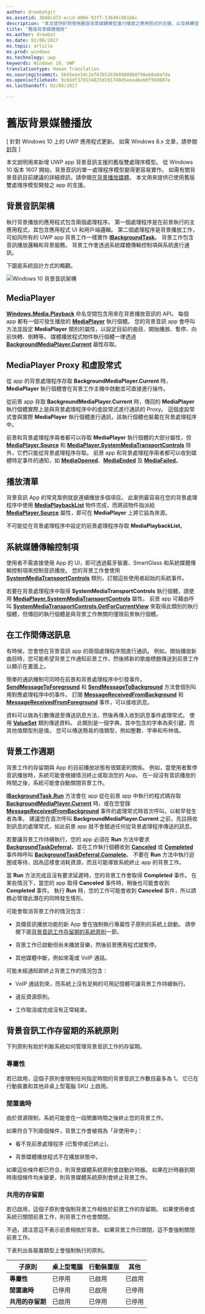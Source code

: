 ```yaml
---
author: drewbatgit
ms.assetid: 3848cd72-eccd-400e-93ff-13649cd81b6c
description: "本文提供針對使用舊版背景媒體模型進行播放之應用程式的支援，以及移轉至新的模型的指導方針。"
title: "舊版背景媒體播放"
ms.author: drewbat
ms.date: 02/08/2017
ms.topic: article
ms.prod: windows
ms.technology: uwp
keywords: Windows 10, UWP
translationtype: Human Translation
ms.sourcegitcommit: 5645eee3dc2ef67b5263b08800b0f96eb8a0a7da
ms.openlocfilehash: 9c66df378534825d191740d5eea4beb0f560687e
ms.lasthandoff: 02/08/2017

---
```


# <a name="legacy-background-media-playback"></a>舊版背景媒體播放

\[ 針對 Windows 10 上的 UWP 應用程式更新。 如需 Windows 8.x 文章，請參閱[封存](http://go.microsoft.com/fwlink/p/?linkid=619132) \]

本文說明用來新增 UWP app 背景音訊支援的舊版雙處理序模型。 從 Windows 10 版本 1607 開始，背景音訊的單一處理程序模型變得更容易實作。 如需有關背景音訊目前建議的詳細資訊，請參閱[在背景播放媒體](background-audio.md)。 本文用來提供已使用舊版雙處理序模型開發之 app 的支援。

## <a name="background-audio-architecture"></a>背景音訊架構

執行背景播放的應用程式包含兩個處理程序。 第一個處理程序是在前景執行的主應用程式，其包含應用程式 UI 和用戶端邏輯。 第二個處理程序是背景播放工作，可如同所有的 UWP app 背景工作一樣實作 [**IBackgroundTask**](https://msdn.microsoft.com/library/windows/apps/br224794)。 背景工作包含音訊播放邏輯和背景服務。 背景工作會透過系統媒體傳輸控制項與系統進行通訊。

下圖是系統設計方式的概觀。

![Windows 10 背景音訊架構](images/backround-audio-architecture-win10.png)
## <a name="mediaplayer"></a>MediaPlayer

[**Windows.Media.Playback**](https://msdn.microsoft.com/library/windows/apps/dn640562) 命名空間包含用來在背景播放音訊的 API。 每個 app 都有一個可發生播放的 [**MediaPlayer**](https://msdn.microsoft.com/library/windows/apps/dn652535) 執行個體。 您的背景音訊 app 會呼叫方法並設定 **MediaPlayer** 類別的屬性，以設定目前的曲目、開始播放、暫停、向前快轉、倒轉等。 媒體播放程式物件執行個體一律透過 [**BackgroundMediaPlayer.Current**](https://msdn.microsoft.com/library/windows/apps/dn652528) 屬性存取。

## <a name="mediaplayer-proxy-and-stub"></a>MediaPlayer Proxy 和虛設常式

從 app 的背景處理程序存取 **BackgroundMediaPlayer.Current** 時，**MediaPlayer** 執行個體會在背景工作主機中啟動並可直接進行操作。

從前景 app 存取 **BackgroundMediaPlayer.Current** 時，傳回的 **MediaPlayer** 執行個體實際上是與背景處理程序中的虛設常式進行通訊的 Proxy。 這個虛設常式會與實際 **MediaPlayer** 執行個體進行通訊，該執行個體也裝載在背景處理程序中。

前景和背景處理程序兩者都可以存取 **MediaPlayer** 執行個體的大部分屬性，但 [**MediaPlayer.Source**](https://msdn.microsoft.com/library/windows/apps/dn987010) 和 [**MediaPlayer.SystemMediaTransportControls**](https://msdn.microsoft.com/library/windows/apps/dn926635) 除外，它們只能從背景處理程序存取。 前景 app 和背景處理程序兩者都可以收到媒體特定事件的通知，如 [**MediaOpened**](https://msdn.microsoft.com/library/windows/apps/dn652609)、[**MediaEnded**](https://msdn.microsoft.com/library/windows/apps/dn652603) 及 [**MediaFailed**](https://msdn.microsoft.com/library/windows/apps/dn652606)。

## <a name="playback-lists"></a>播放清單

背景音訊 App 的常見案例就是連續播放多個項目。 此案例最容易在您的背景處理程序中使用 [**MediaPlaybackList**](https://msdn.microsoft.com/library/windows/apps/dn930955) 物件完成，而將該物件指派給 [**MediaPlayer.Source**](https://msdn.microsoft.com/library/windows/apps/dn987010) 屬性，即可在 **MediaPlayer** 上將它設為來源。

不可能從在背景處理程序中設定的前景處理程序存取 **MediaPlaybackList**。

## <a name="system-media-transport-controls"></a>系統媒體傳輸控制項

使用者不需直接使用 App 的 UI，即可透過藍牙裝置、SmartGlass 和系統媒體傳輸控制項來控制音訊播放。 您的背景工作會使用 [**SystemMediaTransportControls**](https://msdn.microsoft.com/library/windows/apps/dn278677) 類別，訂閱這些使用者起始的系統事件。

若要在背景處理程序中取得 **SystemMediaTransportControls** 執行個體，請使用 [**MediaPlayer.SystemMediaTransportControls**](https://msdn.microsoft.com/library/windows/apps/dn926635) 屬性。 前景 app 可藉由呼叫 [**SystemMediaTransportControls.GetForCurrentView**](https://msdn.microsoft.com/library/windows/apps/dn278708) 來取得此類別的執行個體，但傳回的執行個體是與背景工作無關的僅限前景執行個體。

## <a name="sending-messages-between-tasks"></a>在工作間傳送訊息

有時候，您會想在背景音訊 app 的兩個處理程序間進行通訊。 例如，開始播放新曲目時，您可能希望背景工作通知前景工作，然後將新的歌曲標題傳送到前景工作以顯示在畫面上。

簡單的通訊機制可同時在前景和背景處理程序中引發事件。 [**SendMessageToForeground**](https://msdn.microsoft.com/library/windows/apps/dn652533) 和 [**SendMessageToBackground**](https://msdn.microsoft.com/library/windows/apps/dn652532) 方法會個別叫用對應處理程序中的事件。 訂閱 [**MessageReceivedFromBackground**](https://msdn.microsoft.com/library/windows/apps/dn652530) 和 [**MessageReceivedFromForeground**](https://msdn.microsoft.com/library/windows/apps/dn652531) 事件，可以接收訊息。

資料可以做為引數傳遞至傳送訊息方法，然後再傳入收到訊息事件處理常式。 使用 [**ValueSet**](https://msdn.microsoft.com/library/windows/apps/dn636131) 類別傳遞資料。 此類別是一個字典，其中包含的字串為索引鍵，而其他值類型則是值。 您可以傳送簡易的值類型，例如整數、字串和布林值。

## <a name="background-task-life-cycle"></a>背景工作週期

背景工作的存留期與 App 的目前播放狀態有很緊密的關係。 例如，當使用者暫停音訊播放時，系統可能會根據情況終止或取消您的 App。 在一段沒有音訊播放的時間之後，系統可能會自動關閉背景工作。

[**IBackgroundTask.Run**](https://msdn.microsoft.com/library/windows/apps/br224811) 方法會在 app 從在前景 app 中執行的程式碼存取 [**BackgroundMediaPlayer.Current**](https://msdn.microsoft.com/library/windows/apps/dn652528) 時，或在您登錄 [**MessageReceivedFromBackground**](https://msdn.microsoft.com/library/windows/apps/dn652530) 事件的處理常式時首次呼叫，以較早發生者為準。 建議您在首次呼叫 **BackgroundMediaPlayer.Current** 之前，先註冊收到訊息的處理常式，如此前景 app 就不會錯過任何從背景處理程序傳送的訊息。

若要讓背景工作持續執行，您的 app 必須在 **Run** 方法中要求 [**BackgroundTaskDeferral**](https://msdn.microsoft.com/library/windows/apps/hh700499)，並在工作執行個體收到 [**Canceled**](https://msdn.microsoft.com/library/windows/apps/br224798) 或 [**Completed**](https://msdn.microsoft.com/library/windows/apps/br224788) 事件時呼叫 [**BackgroundTaskDeferral.Complete**](https://msdn.microsoft.com/library/windows/apps/hh700504)。 不要在 **Run** 方法中執行迴圈或等待，因為這樣會消耗資源，而且可能導致系統終止 app 的背景工作。

當 **Run** 方法完成且沒有要求延遲時，您的背景工作會取得 **Completed** 事件。 在某些情況下，當您的 app 取得 **Canceled** 事件時，稍後也可能會收到 **Completed** 事件。 執行 **Run** 時，您的工作可能會收到 **Canceled** 事件，所以請務必管理此潛在的同時發生情形。

可能會取消背景工作的情況包含：

-   具備音訊播放功能的新 App 會在強制執行專屬性子原則的系統上啟動。 請參閱下面[背景音訊工作存留期的系統原則](#system-policies-for-background-audio-task-lifetime)一節。

-   背景工作已啟動但尚未播放音樂，然後前景應用程式就暫停。

-   其他媒體中斷，例如來電或 VoIP 通話。

可能未經通知即終止背景工作的情況包含：

-   VoIP 通話到來，而系統上沒有足夠的可用記憶體可讓背景工作持續執行。

-   違反資源原則。

-   工作取消或完成沒有正常結束。

## <a name="system-policies-for-background-audio-task-lifetime"></a>背景音訊工作存留期的系統原則

下列原則有助於判斷系統如何管理背景音訊工作的存留期。

### <a name="exclusivity"></a>專屬性

若已啟用，這個子原則會限制任何指定時間的背景音訊工作數目最多為 1。 它已在行動裝置和其他非桌上型電腦 SKU 上啟用。

### <a name="inactivity-timeout"></a>閒置逾時

由於資源限制，系統可能會在一段閒置時間之後終止您的背景工作。

如果符合下列兩個條件，背景工作會被視為「非使用中」：

-   看不見前景處理程序 (已暫停或已終止)。

-   背景媒體播放程式不在播放狀態中。

如果這些條件都已符合，則背景媒體系統原則會啟動計時器。 如果在計時器到期時兩個條件均未變更，則背景媒體系統原則會終止背景工作。

### <a name="shared-lifetime"></a>共用的存留期

若已啟用，這個子原則會強制背景工作相依於前景工作的存留期。 如果使用者或系統已關閉前景工作，則背景工作也會關閉。

不過，請注意這不表示前景相依於背景。 如果背景工作已關閉，這不會強制關閉前景工作。

下表列出各裝置類型上會強制執行的原則。

| 子原則             | 桌上型電腦  | 行動裝置版   | 其他    |
|------------------------|----------|----------|----------|
| **專屬性**        | 已停用 | 已啟用  | 已啟用  |
| **閒置逾時** | 已停用 | 已啟用  | 已停用 |
| **共用的存留期**    | 已啟用  | 已停用 | 已停用 |


 

 






